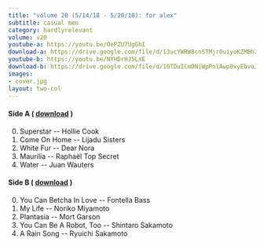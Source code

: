 ```yaml
---
title: "volume 20 (5/14/18 - 5/20/18): for alex"
subtitle: casual men
category: hardlyrelevant
volume: v20
youtube-a: https://youtu.be/OePZU7UgGhI
download-a: https://drive.google.com/file/d/13ucYWRW8cnSTMjr0uiyoKZMBh2OXK_Uz/view?usp=drivesdk
youtube-b: https://youtu.be/NYHDrHJ5LxE
download-b: https://drive.google.com/file/d/10TDuICmDNiWpPnlAwp0xyEbvoJDRZavV/view?usp=drivesdk
images:
- cover.jpg
layout: two-col
---
```

#### Side A ( <a target="_blank" href="{{ page.download-a }}">download</a> ) ####
0. Superstar -- Hollie Cook
1. Come On Home -- Lijadu Sisters
2. White Fur -- Dear Nora
3. Maurilia -- Raphaël Top Secret
4. Water -- Juan Wauters

#### Side B ( <a target="_blank" href="{{ page.download-b }}">download</a> ) ####
0. You Can Betcha In Love -- Fontella Bass
1. My Life -- Noriko Miyamoto
2. Plantasia -- Mort Garson
3. You Can Be A Robot, Too -- Shintaro Sakamoto
4. A Rain Song -- Ryuichi Sakamoto
